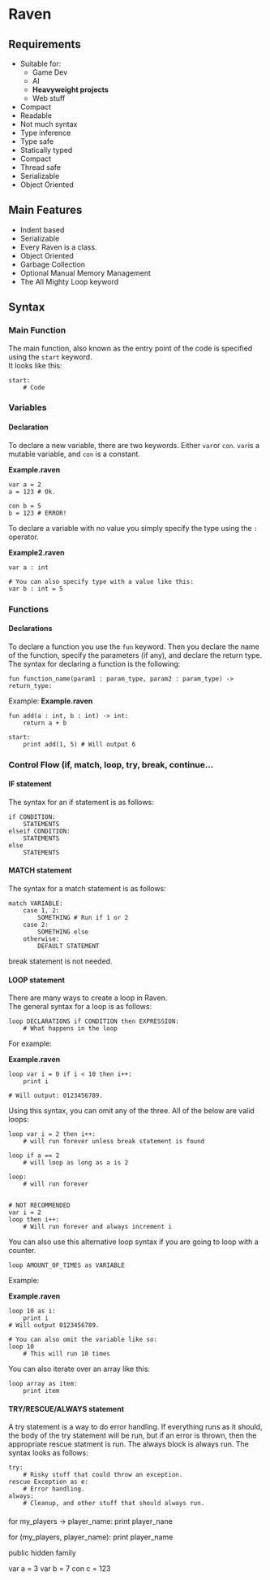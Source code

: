 


# Raven



## Requirements

* Suitable for:
  *  Game Dev 
  *  AI
  *  **Heavyweight projects**
  * Web stuff
* Compact
* Readable
* Not much syntax
* Type inference
* Type safe
* Statically typed
* Compact
* Thread safe
* Serializable
* Object Oriented



## Main Features
* Indent based
* Serializable
* Every Raven is a class.
* Object Oriented
* Garbage Collection
* Optional Manual Memory Management
* The All Mighty Loop keyword



## Syntax

### Main Function

The main function, also known as the entry point of the code is specified using the `start` keyword.  
It looks like this:

```
start:
	# Code
```

### Variables

#### Declaration

To declare a new variable, there are two keywords. Either `var`or `con`.
`var`is a mutable variable, and `con` is a constant.


**Example.raven**

```Raven
var a = 2
a = 123 # Ok.

con b = 5
b = 123 # ERROR!
```

To declare a variable with no value you simply specify the type using the `:` operator.

**Example2.raven**

```
var a : int

# You can also specify type with a value like this:
var b : int = 5	
```

### Functions

#### Declarations
To declare a function you use the `fun` keyword.
Then you declare the name of the function, specify the parameters (if any), and declare the return type.  
The syntax for declaring a function is the following:

```
fun function_name(param1 : param_type, param2 : param_type) -> return_type:
```

Example:
**Example.raven**

```
fun add(a : int, b : int) -> int:
	return a + b
	
start:
	print add(1, 5) # Will output 6
```


### Control Flow (if, match, loop, try, break, continue...

#### IF statement
The syntax for an if statement is as follows:


```
if CONDITION:
	STATEMENTS
elseif CONDITION:
	STATEMENTS
else
	STATEMENTS
```

#### MATCH statement

The syntax for a match statement is as follows:

```
match VARIABLE:
	case 1, 2:
		SOMETHING # Run if 1 or 2
	case 2:
		SOMETHING else
	otherwise:
		DEFAULT STATEMENT
```
break statement is not needed.

#### LOOP statement

There are many ways to create a loop in Raven.  
The general syntax for a loop is as follows:

```
loop DECLARATIONS if CONDITION then EXPRESSION:
	# What happens in the loop
```

For example:


**Example.raven**

```
loop var i = 0 if i < 10 then i++:
	print i
	
# Will output: 0123456789.
```

Using this syntax, you can omit any of the three. All of the below are valid loops:

```
loop var i = 2 then i++:
	# will run forever unless break statement is found

loop if a == 2
	# will loop as long as a is 2
	
loop:
	# will run forever


# NOT RECOMMENDED
var i = 2
loop then i++:
	# Will run forever and always increment i

```

You can also use this alternative loop syntax if you are going to loop with a counter.

```
loop AMOUNT_OF_TIMES as VARIABLE
```

Example:

**Example.raven**

```
loop 10 as i:
	print i
# Will output 0123456789.

# You can also omit the variable like so:
loop 10
	# This will run 10 times
```

You can also iterate over an array like this:

```
loop array as item:
	print item	
```

#### TRY/RESCUE/ALWAYS statement

A try statement is a way to do error handling. If everything runs as it should,
the body of the try statement will be run, but if an error is thrown, then the appropriate rescue statment is run.
The always block is always run.
The syntax looks as follows:

```
try:
	# Risky stuff that could throw an exception.	
rescue Exception as e:
	# Error handling.
always:
	# Cleanup, and other stuff that should always run.
```

#### 





for my_players -> player_name:
	print player_nane
	
for (my_players, player_name):
	print player_name




public
hidden
family

var a = 3
var b = 7
con c = 123
